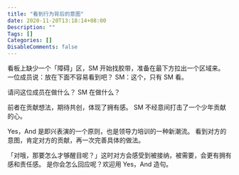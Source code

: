 ```yaml
---
title: "看到行为背后的意图"
date: 2020-11-20T13:18:14+08:00
Description: ""
Tags: []
Categories: []
DisableComments: false
---
```

看板上缺少一个「障碍」区，SM 开始找胶带，准备在最下方拉出一个区域来。
一位成员说：放在下面不容易看到吧？
SM：这个，只有 SM 看。

请问这位成员在做什么？
SM 在做什么？

前者在贡献想法，期待共创，体现了拥有感。
SM 不经意间打击了一个少年贡献的心。

Yes，And 是即兴表演的一个原则，也是领导力培训的一种新潮流。
看到对方的意图，肯定对方的贡献，再一次完善具体的做法。

「对哦，那要怎么才够醒目呢？」这时对方会感受到被接纳，被需要，会更有拥有感和责任感。
是你会怎么回应呢？欢迎用 Yes，And 造句。
